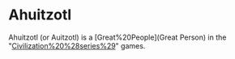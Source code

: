 # Ahuitzotl

Ahuitzotl (or Auitzotl) is a [Great%20People](Great Person) in the "[Civilization%20%28series%29](Civilization)" games.